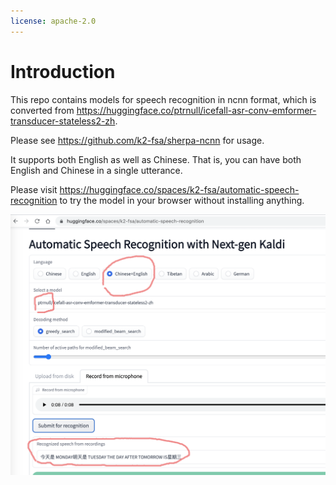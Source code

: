 ```yaml
---
license: apache-2.0
---
```

# Introduction

This repo contains models for speech recognition in ncnn format,
which is converted from
<https://huggingface.co/ptrnull/icefall-asr-conv-emformer-transducer-stateless2-zh>.

Please see
<https://github.com/k2-fsa/sherpa-ncnn>
for usage.

It supports both English as well as Chinese. That is, you can have
both English and Chinese in a single utterance.

Please visit <https://huggingface.co/spaces/k2-fsa/automatic-speech-recognition>
to try the model in your browser without installing anything.

![](./mixed-english-chinese-demo.png)
